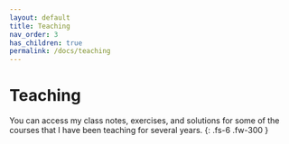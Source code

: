 ```yaml
---
layout: default
title: Teaching
nav_order: 3
has_children: true
permalink: /docs/teaching
---
```


# Teaching

You can access my class notes, exercises, and solutions for some of the courses that I have been teaching for several years. 
{: .fs-6 .fw-300 }